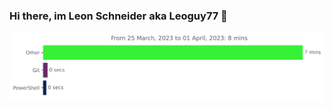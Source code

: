 ### Hi there, im Leon Schneider aka Leoguy77 👋


<img
  src="https://github.com/leoguy77/leoguy77/blob/main/images/stat.svg"
  alt="Avinal WakaTime Activity"
/>
<!--
**Leoguy77/Leoguy77** is a ✨ _special_ ✨ repository because its `README.md` (this file) appears on your GitHub profile.

Here are some ideas to get you started:

- 🔭 I’m currently working on ...
- 🌱 I’m currently learning ...
- 👯 I’m looking to collaborate on ...
- 🤔 I’m looking for help with ...
- 💬 Ask me about ...
- 📫 How to reach me: ...
- 😄 Pronouns: ...
- ⚡ Fun fact: ...
-->
